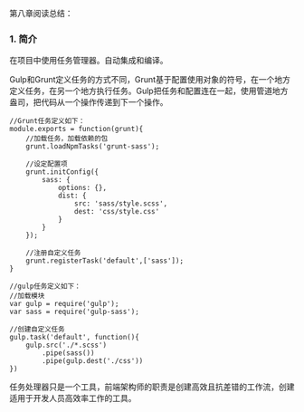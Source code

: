 第八章阅读总结：

### 1. 简介

在项目中使用任务管理器。自动集成和编译。

Gulp和Grunt定义任务的方式不同，Grunt基于配置使用对象的符号，在一个地方定义任务，在另一个地方执行任务。Gulp把任务和配置连在一起，使用管道地方盎司，把代码从一个操作传递到下一个操作。

```
//Grunt任务定义如下：
module.exports = function(grunt){
    //加载任务，加载依赖的包
    grunt.loadNpmTasks('grunt-sass');
    
    //设定配置项
    grunt.initConfig({
        sass: {
            options: {},
            dist: {
                src: 'sass/style.scss',
                dest: 'css/style.css'
            }
        }
    });
    
    //注册自定义任务
    grunt.registerTask('default',['sass']);
}
```

```
//gulp任务定义如下：
//加载模块
var gulp = require('gulp');
var sass = require('gulp-sass');

//创建自定义任务
gulp.task('default', function(){
    gulp.src('./*.scss')
        .pipe(sass())
        .pipe(gulp.dest('./css'))
})
```


任务处理器只是一个工具，前端架构师的职责是创建高效且抗差错的工作流，创建适用于开发人员高效率工作的工具。


